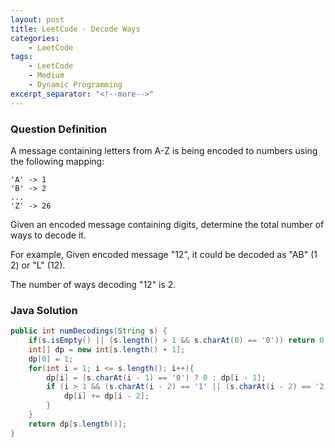 ```yaml
---
layout: post
title: LeetCode - Decode Ways
categories:
    - LeetCode
tags:
    - LeetCode
    - Medium
    - Dynamic Programming
excerpt_separator: "<!--more-->"
---
```


### Question Definition
A message containing letters from A-Z is being encoded to numbers using the following mapping:
```
'A' -> 1
'B' -> 2
...
'Z' -> 26
```
Given an encoded message containing digits, determine the total number of ways to decode it.

For example,
Given encoded message "12", it could be decoded as "AB" (1 2) or "L" (12).

The number of ways decoding "12" is 2.
### Java Solution
```java
public int numDecodings(String s) {
    if(s.isEmpty() || (s.length() > 1 && s.charAt(0) == '0')) return 0;
    int[] dp = new int[s.length() + 1];
    dp[0] = 1;
    for(int i = 1; i <= s.length(); i++){
        dp[i] = (s.charAt(i - 1) == '0') ? 0 : dp[i - 1];
        if (i > 1 && (s.charAt(i - 2) == '1' || (s.charAt(i - 2) == '2' && s.charAt(i - 1) <= '6'))) {
            dp[i] += dp[i - 2];
        }
    }
    return dp[s.length()];
}
```